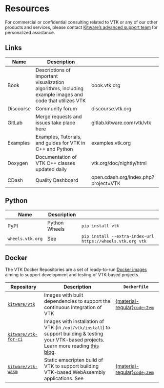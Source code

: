# Resources

For commercial or confidential consulting related to VTK or any of our other products and services, please contact [Kitware’s advanced support team](https://www.kitware.com/contact/advanced-support/) for personalized assistance.

## Links

| Name     | Description                                           |               |
|----------|-------------------------------------------------------|-----------------|
| Book     | Descriptions of important visualization algorithms, including example images and code that utilizes VTK | book.vtk.org|
| Discourse| Community forum                                           | discourse.vtk.org |
| GitLab   | Merge requests and issues take place here                 | gitlab.kitware.com/vtk/vtk |
| Examples | Examples, Tutorials, and guides for VTK in C++ and Python | examples.vtk.org |
| Doxygen  | Documentation of VTK C++ classes updated daily            | vtk.org/doc/nightly/html |
| CDash    | Quality Dashboard                                         | open.cdash.org/index.php?project=VTK |


## Python

| Name     | Description                                           |                   |
|----------|-------------------------------------------------------|-------------------|
| PyPI     | Python Wheels                                         | `pip install vtk` |
| `wheels.vtk.org`  | See [](./advanced/available_python_wheels.md)  | `pip install --extra-index-url https://wheels.vtk.org vtk` |

## Docker

The VTK Docker Repositories are a set of ready-to-run [Docker images](https://hub.docker.com/search?q=kitware%2Fvtk) aiming to support development and testing of VTK-based projects.

| Repository | Description | `Dockerfile` |
|------------|-------------|--------------|
| [`kitware/vtk`][dockerhub-vtk] | Images with built dependencies to support the continuous integration of VTK | [{material-regular}`code;2em`][dockerfile-vtk] |
| [`kitware/vtk-for-ci`][dockerhub-vtk-for-ci] | Images with installation of VTK (in `/opt/vtk/install`) to support building & testing your VTK-based projects. <br/>Learn more reading [this blog](https://www.kitware.com/adding-ci-to-your-paraview-plugin-and-vtk-modules/). | |
| [`kitware/vtk-wasm`][dockerhub-vtk-wasm] | Static emscripten build of VTK to support building VTK-based WebAssembly applications. See [](getting_started/using_webassembly.md) |[{material-regular}`code;2em`][dockerfile-vtk-wasm] |

[dockerhub-vtk]: https://hub.docker.com/r/kitware/vtk
[dockerfile-vtk]: https://gitlab.kitware.com/vtk/vtk/-/tree/master/.gitlab/ci/docker

[dockerhub-vtk-for-ci]: https://hub.docker.com/r/kitware/vtk-for-ci

[dockerhub-vtk-wasm]: https://hub.docker.com/r/kitware/vtk-wasm
[dockerfile-vtk-wasm]: https://gitlab.kitware.com/vtk/vtk-wasm-docker
